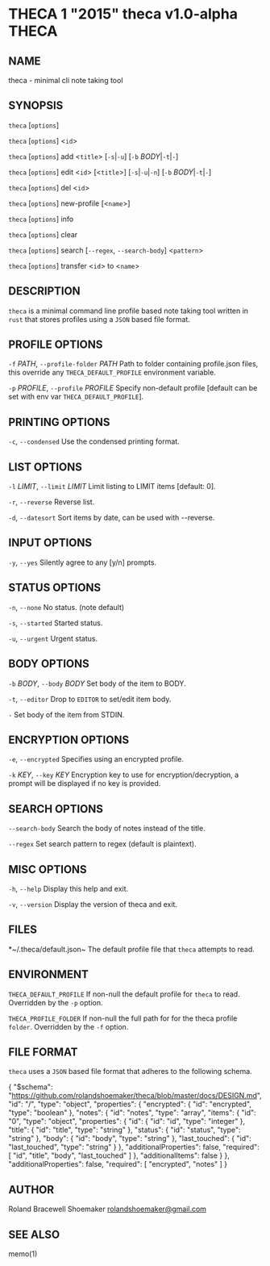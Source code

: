 THECA 1 "2015" theca v1.0-alpha THECA
=====================================

NAME
----

theca - minimal cli note taking tool

SYNOPSIS
--------

`theca` [`options`]

`theca` [`options`] <`id`>

`theca` [`options`] add <`title`> [`-s`|`-u`] [`-b` *BODY*|`-t`|`-`]

`theca` [`options`] edit <`id`> [<`title`>] [`-s`|`-u`|`-n`] [`-b` *BODY*|`-t`|`-`]

`theca` [`options`] del <`id`>

`theca` [`options`] new-profile [<`name`>]

`theca` [`options`] info

`theca` [`options`] clear

`theca` [`options`] search [`--regex`, `--search-body`] <`pattern`>

`theca` [`options`] transfer <`id`> to <`name`>

DESCRIPTION
-----------

`theca` is a minimal command line profile based note taking tool
written in `rust` that stores profiles using a `JSON` based file
format.

PROFILE OPTIONS
---------------

`-f` *PATH*, `--profile-folder` *PATH*
   Path to folder containing profile.json files, this override
   any `THECA_DEFAULT_PROFILE` environment variable.

`-p` *PROFILE*, `--profile` *PROFILE*
   Specify non-default profile [default can be set with env var 
   `THECA_DEFAULT_PROFILE`].

PRINTING OPTIONS
----------------

`-c`, `--condensed`
   Use the condensed printing format.

LIST OPTIONS
------------

`-l` *LIMIT*, `--limit` *LIMIT*
   Limit listing to LIMIT items [default: 0].

`-r`, `--reverse`
   Reverse list.

`-d`, `--datesort`
   Sort items by date, can be used with --reverse.

INPUT OPTIONS
-------------

`-y`, `--yes`
   Silently agree to any [y/n] prompts.

STATUS OPTIONS
--------------

`-n`, `--none`
   No status. (note default)

`-s`, `--started`
   Started status.

`-u`, `--urgent`
   Urgent status.

BODY OPTIONS
------------

`-b` *BODY*, `--body` *BODY*
   Set body of the item to BODY.

`-t`, `--editor`
   Drop to `EDITOR` to set/edit item body.

`-`
   Set body of the item from STDIN.

ENCRYPTION OPTIONS
------------------

`-e`, `--encrypted`
   Specifies using an encrypted profile.

`-k` *KEY*, `--key` *KEY*
   Encryption key to use for encryption/decryption, a prompt
   will be displayed if no key is provided.

SEARCH OPTIONS
--------------

`--search-body`
   Search the body of notes instead of the title.

`--regex`
   Set search pattern to regex (default is plaintext).

MISC OPTIONS
------------

`-h`, `--help`
   Display this help and exit.

`-v`, `--version`
   Display the version of theca and exit.

FILES
-----

*~/.theca/default.json~
   The default profile file that `theca` attempts to read.

ENVIRONMENT
-----------

`THECA_DEFAULT_PROFILE`
   If non-null the default profile for `theca` to read. Overridden by
   the `-p` option.

`THECA_PROFILE_FOLDER`
   If non-null the full path for for the theca profile `folder`.
   Overridden by the `-f` option.

FILE FORMAT
-----------

`theca` uses a `JSON` based file format that adheres to the following
schema.

   {
    "$schema": "https://github.com/rolandshoemaker/theca/blob/master/docs/DESIGN.md",
    "id": "/",
    "type": "object",
    "properties": {
      "encrypted": {
        "id": "encrypted",
        "type": "boolean"
      },
      "notes": {
        "id": "notes",
        "type": "array",
        "items": {
          "id": "0",
          "type": "object",
          "properties": {
            "id": {
              "id": "id",
              "type": "integer"
            },
            "title": {
              "id": "title",
              "type": "string"
            },
            "status": {
              "id": "status",
              "type": "string"
            },
            "body": {
              "id": "body",
              "type": "string"
            },
            "last\_touched": {
              "id": "last\_touched",
              "type": "string"
            }
          },
          "additionalProperties": false,
          "required": [
            "id",
            "title",
            "body",
            "last_touched"
          ]
        },
        "additionalItems": false
      }
    },
    "additionalProperties": false,
    "required": [
      "encrypted",
      "notes"
    ]
   }

AUTHOR
------

Roland Bracewell Shoemaker <rolandshoemaker@gmail.com>

SEE ALSO
--------

memo(1)
